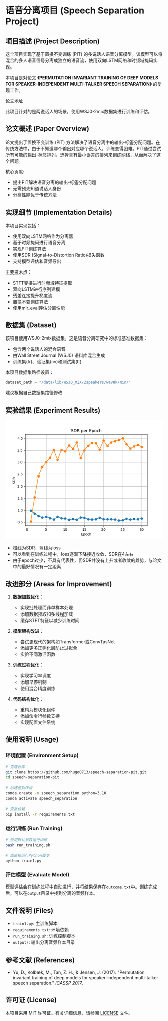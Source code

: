 # 语音分离项目 (Speech Separation Project)

## 项目描述 (Project Description)

这个项目实现了基于置换不变训练 (PIT) 的多说话人语音分离模型。该模型可以将混合的多人语音信号分离成独立的语音流，使用双向LSTM网络和时频域掩码实现。

本项目是对论文 **《PERMUTATION INVARIANT TRAINING OF DEEP MODELS FOR SPEAKER-INDEPENDENT MULTI-TALKER SPEECH SEPARATION》** 的复现工作。

[论文地址](https://arxiv.org/abs/1607.00325)

此项目针对的是两说话人的场景，使用WSJ0-2mix数据集进行训练和评估。

## 论文概述 (Paper Overview)

论文提出了置换不变训练 (PIT) 方法解决了语音分离中的输出-标签分配问题。在传统方法中，由于不知道哪个输出对应哪个说话人，训练变得困难。PIT通过尝试所有可能的输出-标签排列，选择具有最小误差的排列来训练网络，从而解决了这个问题。

核心贡献:

- 提出PIT解决语音分离的输出-标签分配问题
- 无需预先知道说话人身份
- 分离性能优于传统方法

## 实现细节 (Implementation Details)

本项目实现包括：

- 使用双向LSTM网络作为分离器
- 基于时频掩码进行语音分离
- 实现PIT训练算法
- 使用SDR (Signal-to-Distortion Ratio)损失函数
- 支持模型评估和音频导出

主要技术点：

- STFT变换进行时频域特征提取
- 双向LSTM进行序列建模
- 残差连接提升梯度流
- 置换不变训练算法
- 使用mir_eval评估分离性能

## 数据集 (Dataset)

该项目使用WSJ0-2mix数据集，这是语音分离研究中的标准基准数据集：

- 包含两个说话人的混合语音
- 由Wall Street Journal (WSJ0) 语料库混合生成
- 训练集(tr)、验证集(cv)和测试集(tt)

本项目数据集路径设置：

```python
dataset_path = "/data/lib/WSJ0_MIX/2speakers/wav8k/min/"
```

建议根据自己数据集路径修改

## 实验结果 (Experiment Results)

![sdr and loss](sdr_per_epoch.png)

- 橙线为SDR，蓝线为loss
- 可以看到在训练过程中，loss逐渐下降接近收敛，SDR在4左右
- 由于epoch过少，不具有代表性，但SDR并没有上升或者收敛的趋势，与论文中的最好情况有一定距离

## 改进部分 (Areas for Improvement)

1. **数据加载优化**：
   - 实现批处理而非单样本处理
   - 添加数据预取和多线程加载
   - 缓存STFT特征以减少训练时间

2. **模型架构改进**：
   - 尝试更现代的架构如Transformer或ConvTasNet
   - 添加更多正则化层防止过拟合
   - 实验不同激活函数

3. **训练过程优化**：
   - 实现学习率调度
   - 添加早停机制
   - 使用混合精度训练

4. **代码结构优化**：
   - 重构为模块化组件
   - 添加命令行参数支持
   - 实现配置文件系统

## 使用说明 (Usage)

### 环境配置 (Environment Setup)

```bash
# 克隆仓库
git clone https://github.com/hugo0713/speech-separation-pit.git
cd speech-separation-pit

# 创建虚拟环境 
conda create -n speech_separation python=3.10
conda activate speech_separation

# 安装依赖
pip install -r requirements.txt
```

### 运行训练 (Run Training)

```bash
# 使用默认参数运行训练
bash run_training.sh

# 或直接运行Python脚本
python train1.py
```

### 评估模型 (Evaluate Model)

模型评估会在训练过程中自动进行，并将结果保存在`outcome.txt`中。训练完成后，可以在`output`目录中找到分离的音频样本。

## 文件说明 (Files)

- `train1.py`: 主训练脚本
- `requirements.txt`: 环境依赖
- `run_training.sh`: 训练控制脚本
- `output/`: 输出分离音频样本目录

## 参考文献 (References)

- Yu, D., Kolbæk, M., Tan, Z. H., & Jensen, J. (2017). "Permutation invariant training of deep models for speaker-independent multi-talker speech separation." *ICASSP 2017*.

## 许可证 (License)

本项目采用 MIT 许可证。有关详细信息，请参阅 [LICENSE](LICENSE) 文件。
